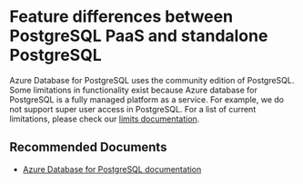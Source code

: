 <properties
	pageTitle="Feature differences between PostgreSQL PaaS and standalone PostgreSQL"
	description="Feature differences between PostgreSQL PaaS and standalone PostgreSQL"
	service="microsoft.dbforpostgresql"
	resource="servers"
	authors="jan-eng"
    ms.author="janeng"
	displayOrder="4"
	selfHelpType="resource"
	supportTopicIds="32628437"
	resourceTags="servers, databases"
	productPesIds="16222"
	cloudEnvironments="MoonCake"
	articleId="dffab08d-2cb5-4b35-ac9f-961039041aaf"
/>

# Feature differences between PostgreSQL PaaS and standalone PostgreSQL

Azure Database for PostgreSQL uses the community edition of PostgreSQL. Some limitations in functionality exist because Azure database for PostgreSQL is a fully managed platform as a service. For example, we do not support super user access in PostgreSQL. For a list of current limitations, please check our [limits documentation](https://docs.azure.cn/postgresql/concepts-limits).

## **Recommended Documents**

* [Azure Database for PostgreSQL documentation](https://docs.azure.cn/postgresql/)

